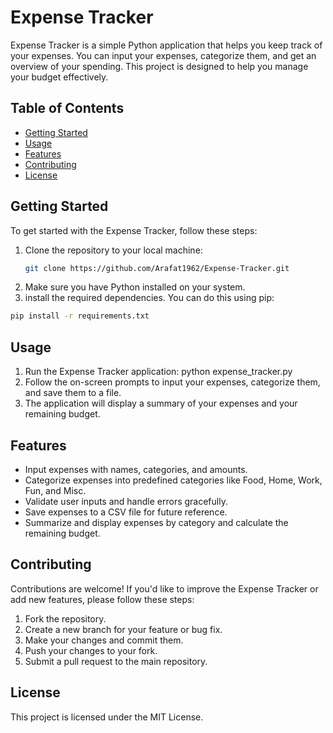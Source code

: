 # Expense Tracker

Expense Tracker is a simple Python application that helps you keep track of your expenses. You can input your expenses, categorize them, and get an overview of your spending. This project is designed to help you manage your budget effectively.

## Table of Contents
- [Getting Started](#getting-started)
- [Usage](#usage)
- [Features](#features)
- [Contributing](#contributing)
- [License](#license)

## Getting Started

To get started with the Expense Tracker, follow these steps:

1. Clone the repository to your local machine:
   ```bash
   git clone https://github.com/Arafat1962/Expense-Tracker.git

2.  Make sure you have Python installed on your system.
3.  install the required dependencies. You can do this using pip:
   ```bash
   pip install -r requirements.txt
   ```

## Usage
1. Run the Expense Tracker application: python expense_tracker.py
2. Follow the on-screen prompts to input your expenses, categorize them, and save them to a file.
3. The application will display a summary of your expenses and your remaining budget.

## Features
* Input expenses with names, categories, and amounts.
* Categorize expenses into predefined categories like Food, Home, Work, Fun, and Misc.
* Validate user inputs and handle errors gracefully.
* Save expenses to a CSV file for future reference.
* Summarize and display expenses by category and calculate the remaining budget.

## Contributing
Contributions are welcome! If you'd like to improve the Expense Tracker or add new features, please follow these steps:

1. Fork the repository.
2. Create a new branch for your feature or bug fix.
3. Make your changes and commit them.
4. Push your changes to your fork.
5. Submit a pull request to the main repository.

## License
This project is licensed under the MIT License.
